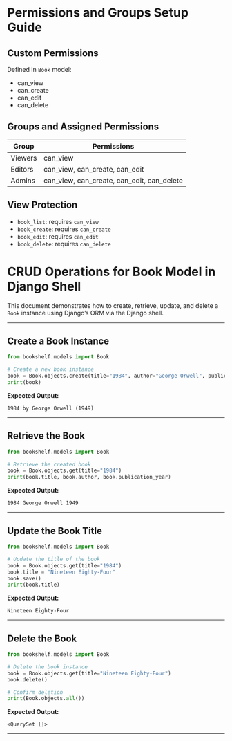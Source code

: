 # Permissions and Groups Setup Guide

## Custom Permissions

Defined in `Book` model:

- can_view
- can_create
- can_edit
- can_delete

## Groups and Assigned Permissions

| Group   | Permissions                                |
| ------- | ------------------------------------------ |
| Viewers | can_view                                   |
| Editors | can_view, can_create, can_edit             |
| Admins  | can_view, can_create, can_edit, can_delete |

## View Protection

- `book_list`: requires `can_view`
- `book_create`: requires `can_create`
- `book_edit`: requires `can_edit`
- `book_delete`: requires `can_delete`

# CRUD Operations for Book Model in Django Shell

This document demonstrates how to create, retrieve, update, and delete a `Book` instance using Django’s ORM via the Django shell.

---

## Create a Book Instance

```python
from bookshelf.models import Book

# Create a new book instance
book = Book.objects.create(title="1984", author="George Orwell", publication_year=1949)
print(book)
```

**Expected Output:**

```
1984 by George Orwell (1949)
```

---

## Retrieve the Book

```python
from bookshelf.models import Book

# Retrieve the created book
book = Book.objects.get(title="1984")
print(book.title, book.author, book.publication_year)
```

**Expected Output:**

```
1984 George Orwell 1949
```

---

## Update the Book Title

```python
from bookshelf.models import Book

# Update the title of the book
book = Book.objects.get(title="1984")
book.title = "Nineteen Eighty-Four"
book.save()
print(book.title)
```

**Expected Output:**

```
Nineteen Eighty-Four
```

---

## Delete the Book

```python
from bookshelf.models import Book

# Delete the book instance
book = Book.objects.get(title="Nineteen Eighty-Four")
book.delete()

# Confirm deletion
print(Book.objects.all())
```

**Expected Output:**

```
<QuerySet []>
```

---

